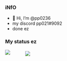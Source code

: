 ### iNfO
- 👋 Hi, I’m @pp0236
- my discord pp021#9092
- done ez

### My status ez
<img src="https://github-readme-stats.vercel.app/api?username=pp0236&&show_icons=true&title_color=df36d8&icon_color=bb2acf&text_color=05f0f7&bg_color=151515">
<img align="center" style="margin-left: 45px;" src="https://github-readme-stats.vercel.app/api/top-langs/?username=pp0236&layout=compact&theme=bear" />

<!---
pp0236/pp0236 is a ✨ special ✨ repository because its `README.md` (this file) appears on your GitHub profile.
You can click the Preview link to take a look at your changes.
--->
